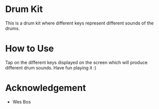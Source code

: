 # Drum Kit
This is a drum kit where different keys represent different sounds of the drums.

# How to Use
Tap on the different keys displayed on the screen which will produce different drum sounds.
Have fun playing it :)

# Acknowledgement
- Wes Bos 
